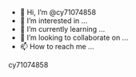 - 👋 Hi, I’m @cy71074858
- 👀 I’m interested in ...
- 🌱 I’m currently learning ...
- 💞️ I’m looking to collaborate on ...
- 📫 How to reach me ...

<!---
cy71074858/cy71074858 is a ✨ special ✨ repository because its `README.md` (this file) appears on your GitHub profile.
You can click the Preview link to take a look at your changes.
--->cy71074858
